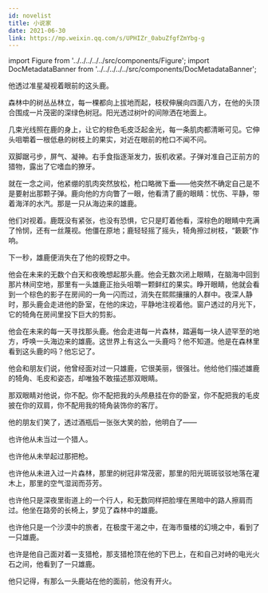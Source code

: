 ```yaml
---
id: novelist
title: 小说家
date: 2021-06-30
link: https://mp.weixin.qq.com/s/UPHIZr_0abuZfgfZmYbg-g
---
```


import Figure from '../../../../../src/components/Figure';
import DocMetadataBanner from '../../../../../src/components/DocMetadataBanner';

<DocMetadataBanner frontMatter={frontMatter} />

他透过准星凝视着眼前的这头鹿。

森林中的树丛丛林立，每一棵都向上拔地而起，枝杈伸展向四面八方，在他的头顶合围成一片茂密的深绿色树冠。阳光透过树叶的间隙洒在地面上。

几束光线照在鹿的身上，让它的棕色毛皮泛起金光，每一条肌肉都清晰可见。它伸头咀嚼着一根低悬的树枝上的果实，对近在眼前的枪口不闻不问。

双脚踞弓步，屏气、凝神。右手食指逐渐发力，扳机收紧。子弹对准自己正前方的猎物，露出了它嗜血的獠牙。

就在一念之间，他紧绷的肌肉突然放松，枪口略微下垂——他突然不确定自己是不是要射出那颗子弹。鹿向他的方向瞥了一眼，他看清了鹿的眼睛：忧伤、平静，带着海洋的水汽。那是一只从海边来的雄鹿。

他们对视着。鹿既没有紧张，也没有恐惧，它只是盯着他看，深棕色的眼睛中充满了怜悯，还有一丝蔑视。他僵在原地；鹿轻轻摇了摇头，犄角擦过树枝，“簌簌”作响。

下一秒，雄鹿便消失在了他的视野之中。

他会在未来的无数个白天和夜晚想起那头鹿。他会无数次闭上眼睛，在脑海中回到那片林间空地，那里有一头雄鹿正抬头咀嚼一颗鲜红的果实。睁开眼睛，他就会看到一个棕色的影子在房间的一角一闪而过，消失在熙熙攘攘的人群中。夜深人静时，那头鹿会走进他的卧室，在他的床边，平静地注视着他。窗户透过的月光下，它的犄角在房间里投下巨大的剪影。

他会在未来的每一天寻找那头鹿。他会走进每一片森林，踏遍每一块人迹罕至的地方，呼唤一头海边来的雄鹿。这世界上有这么一头鹿吗？他不知道。他是在森林里看到这头鹿的吗？他忘记了。

他会和朋友们说，他曾经面对过一只雄鹿，它很美丽，很强壮。他给他们描述雄鹿的犄角、毛皮和姿态，却唯独不敢描述那双眼睛。

那双眼睛对他说，你不配。你不配把我的头颅悬挂在你的卧室，你不配把我的毛皮披在你的双肩，你不配用我的犄角装饰你的客厅。

他的朋友们笑了，透过酒瓶后一张张大笑的脸，他明白了——

也许他从未当过一个猎人。

也许他从未举起过那把枪。

也许他从未进入过一片森林，那里的树冠非常茂密，那里的阳光斑斑驳驳地落在灌木上，那里的空气湿润而芬芳。

也许他只是深夜里街道上的一个行人，和无数同样把脸埋在黑暗中的路人擦肩而过。他坐在路旁的长椅上，梦见了森林中的雄鹿。

也许他只是一个沙漠中的旅者，在极度干渴之中，在海市蜃楼的幻境之中，看到了一只雄鹿。

也许是他自己面对着一支猎枪，那支猎枪顶在他的下巴上，在和自己对峙的电光火石之间，他看到了一只雄鹿。

他只记得，有那么一头鹿站在他的面前，他没有开火。

<Figure src="/zh-Hans/img/docs/Stories/novelist/JGibibkelET6ic6NonDVJKvyFsnBMMcIKvxNaj2W82uVGn3YO62aNhodWMqWeOcvQMQkkpgLu9G5ebZ3vbjgclZkw.jpeg" />
